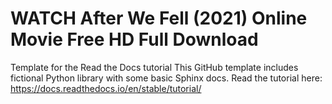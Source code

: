 # WATCH After We Fell (2021) Online Movie Free HD Full Download
Template for the Read the Docs tutorial This GitHub template includes fictional Python library with some basic Sphinx docs.  Read the tutorial here:  https://docs.readthedocs.io/en/stable/tutorial/
